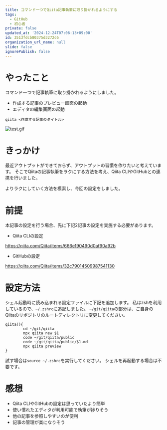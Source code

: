```yaml
---
title: コマンド一つでQiita記事執筆に取り掛かれるようにする
tags:
  - GitHub
  - 初心者
private: false
updated_at: '2024-12-24T07:06:13+09:00'
id: 3513fdcb80375d3272c6
organization_url_name: null
slide: false
ignorePublish: false
---
```

# やったこと
コマンド一つで記事執筆に取り掛かれるようにしました。
* 作成する記事のプレビュー画面の起動
* エディタの編集画面の起動
```
qiita <作成する記事のタイトル>
```

![test.gif](https://qiita-image-store.s3.ap-northeast-1.amazonaws.com/0/3862159/8a53d5b7-06f1-1b99-2f8d-70e6c8a4d283.gif)

# きっかけ

最近アウトプットができておらず、アウトプットの習慣を作りたいと考えています。
そこでQiitaの記事執筆をラクにする方法を考え、Qiita CLIやGitHubとの連携を行いました。

よりラクにしていく方法を模索し、今回の設定をしました。

# 前提

本記事の設定を行う場合、先に下記2記事の設定を実施する必要があります。

* Qiita CLIの設定

https://qiita.com/Qiita/items/666e190490d0af90a92b

* GitHubの設定

https://qiita.com/Qiita/items/32c79014509987541130

# 設定方法

シェル起動時に読み込まれる設定ファイルに下記を追加します。
私はzshを利用しているので、`~/.zshrc`に追記しました。
`~/git/qiita`の部分は、ご自身のQiitaのリポジトリのルートディレクトリに変更してください。
```
qiita(){
        cd ~/git/qiita
        npx qiita new $1
        code ~/git/qiita/public
        code ~/git/qiita/public/$1.md
        npx qiita preview
}
```

試す場合は`source ~/.zshrc`を実行してください。
シェルを再起動する場合は不要です。

# 感想
* Qiita CLIやGitHubの設定は思っていたより簡単
* 使い慣れたエディタが利用可能で執筆が捗りそう
* 他の記事を参照しやすいのが便利
* 記事の管理が楽になりそう
